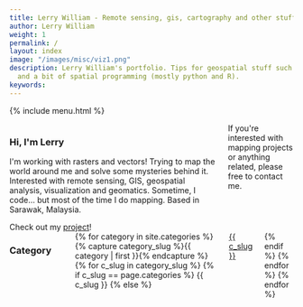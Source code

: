 ```yaml
---
title: Lerry William - Remote sensing, gis, cartography and other stuff!
author: Lerry William
weight: 1
permalink: /
layout: index
image: "/images/misc/viz1.png"
description: Lerry William's portfolio. Tips for geospatial stuff such as Geoinformation, Remote Sensing, Geomatics,
  and a bit of spatial programming (mostly python and R).
keywords:
---
```

{% include menu.html %}

<!-- ![img_grn1.png](/images/misc/img_grn1.png) -->

<div class="row">
  <div class="ten columns">
    <div class="row">
      <h3>Hi, I'm Lerry</h3>
      <p>
        I'm working with rasters and vectors! Trying to map the world around me and solve some mysteries behind it.
        Interested with remote sensing, GIS, geospatial analysis, visualization and geomatics. Sometime, I code... but most of the time I do mapping.
        Based in Sarawak, Malaysia.
      </p>
      Check out my <a href="/projects">project</a>!
    </div>
    <!-- <div class="row">
      <h3>Services</h3>
        <ul>
            <li>Geoinformation System (GIS)</li>
            <li>Remote Sensing processing and analysis</li>
            <li>Web mapping</li>
            <li>Cartography</li>
        </ul>
    </div> -->
    <div class="row">If you're interested with mapping projects or anything related, please free to contact me.</div>

  </div>

  <div class="two columns">
    <h3>Category</h3>
    <hr>
    {% for category in site.categories %}
      {% capture category_slug %}{{ category | first }}{% endcapture %}
      {% for c_slug in category_slug %}
        {% if c_slug == page.categories %}
          {{ c_slug }}
        {% else %}
          <a href="/category/{{ c_slug }}" class="active">  {{ c_slug }}  </a>
        {% endif %}
      {% endfor %}
    {% endfor %}
  </div>
</div>
